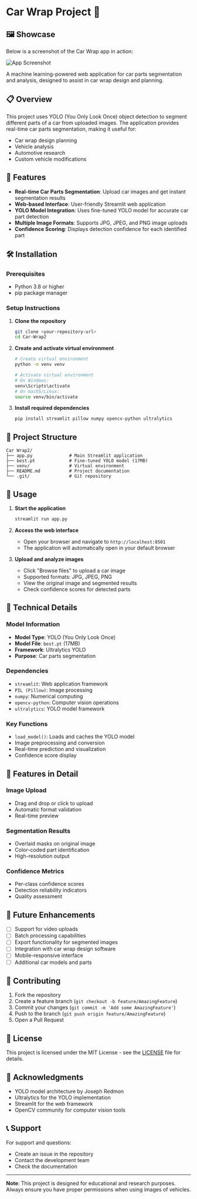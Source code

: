 # Car Wrap Project 🚗

## 🖼️ Showcase

Below is a screenshot of the Car Wrap app in action:

![App Screenshot](screenshots/screenshot.png)

A machine learning-powered web application for car parts segmentation and analysis, designed to assist in car wrap design and planning.

## 📋 Overview

This project uses YOLO (You Only Look Once) object detection to segment different parts of a car from uploaded images. The application provides real-time car parts segmentation, making it useful for:

- Car wrap design planning
- Vehicle analysis
- Automotive research
- Custom vehicle modifications

## 🚀 Features

- **Real-time Car Parts Segmentation**: Upload car images and get instant segmentation results
- **Web-based Interface**: User-friendly Streamlit web application
- **YOLO Model Integration**: Uses fine-tuned YOLO model for accurate car part detection
- **Multiple Image Formats**: Supports JPG, JPEG, and PNG image uploads
- **Confidence Scoring**: Displays detection confidence for each identified part

## 🛠️ Installation

### Prerequisites

- Python 3.8 or higher
- pip package manager

### Setup Instructions

1. **Clone the repository**
   ```bash
   git clone <your-repository-url>
   cd Car-Wrap2
   ```

2. **Create and activate virtual environment**
   ```bash
   # Create virtual environment
   python -m venv venv
   
   # Activate virtual environment
   # On Windows:
   venv\Scripts\activate
   # On macOS/Linux:
   source venv/bin/activate
   ```

3. **Install required dependencies**
   ```bash
   pip install streamlit pillow numpy opencv-python ultralytics
   ```

## 📁 Project Structure

```
Car Wrap2/
├── app.py              # Main Streamlit application
├── best.pt             # Fine-tuned YOLO model (17MB)
├── venv/               # Virtual environment
├── README.md           # Project documentation
└── .git/               # Git repository
```

## 🎯 Usage

1. **Start the application**
   ```bash
   streamlit run app.py
   ```

2. **Access the web interface**
   - Open your browser and navigate to `http://localhost:8501`
   - The application will automatically open in your default browser

3. **Upload and analyze images**
   - Click "Browse files" to upload a car image
   - Supported formats: JPG, JPEG, PNG
   - View the original image and segmented results
   - Check confidence scores for detected parts

## 🔧 Technical Details

### Model Information
- **Model Type**: YOLO (You Only Look Once)
- **Model File**: `best.pt` (17MB)
- **Framework**: Ultralytics YOLO
- **Purpose**: Car parts segmentation

### Dependencies
- `streamlit`: Web application framework
- `PIL (Pillow)`: Image processing
- `numpy`: Numerical computing
- `opencv-python`: Computer vision operations
- `ultralytics`: YOLO model framework

### Key Functions
- `load_model()`: Loads and caches the YOLO model
- Image preprocessing and conversion
- Real-time prediction and visualization
- Confidence score display

## 🎨 Features in Detail

### Image Upload
- Drag and drop or click to upload
- Automatic format validation
- Real-time preview

### Segmentation Results
- Overlaid masks on original image
- Color-coded part identification
- High-resolution output

### Confidence Metrics
- Per-class confidence scores
- Detection reliability indicators
- Quality assessment

## 🔮 Future Enhancements

- [ ] Support for video uploads
- [ ] Batch processing capabilities
- [ ] Export functionality for segmented images
- [ ] Integration with car wrap design software
- [ ] Mobile-responsive interface
- [ ] Additional car models and parts

## 🤝 Contributing

1. Fork the repository
2. Create a feature branch (`git checkout -b feature/AmazingFeature`)
3. Commit your changes (`git commit -m 'Add some AmazingFeature'`)
4. Push to the branch (`git push origin feature/AmazingFeature`)
5. Open a Pull Request

## 📝 License

This project is licensed under the MIT License - see the [LICENSE](LICENSE) file for details.

## 🙏 Acknowledgments

- YOLO model architecture by Joseph Redmon
- Ultralytics for the YOLO implementation
- Streamlit for the web framework
- OpenCV community for computer vision tools

## 📞 Support

For support and questions:
- Create an issue in the repository
- Contact the development team
- Check the documentation

---

**Note**: This project is designed for educational and research purposes. Always ensure you have proper permissions when using images of vehicles. 